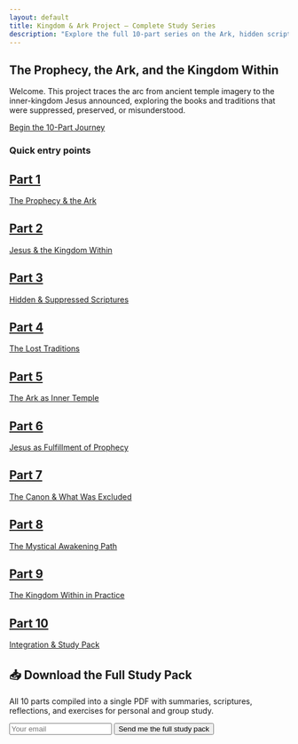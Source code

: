```yaml
---
layout: default
title: Kingdom & Ark Project — Complete Study Series
description: "Explore the full 10-part series on the Ark, hidden scriptures, the inner Kingdom, and mystical awakening. Includes downloadable study pack."
---
```


<section class="hero">
  <div class="hero-content container">
    <h1>The Prophecy, the Ark, and the Kingdom Within</h1>
    <p>
      Welcome. This project traces the arc from ancient temple imagery to the 
      inner-kingdom Jesus announced, exploring the books and traditions that 
      were suppressed, preserved, or misunderstood.
    </p>
    <p><a class="btn" href="https://harmoniza.github.io/kingdom-ark/topics/">Begin the 10-Part Journey</a></p>
  </div>
</section>

<section class="container">
  <h3 class="page-title">Quick entry points</h3>
  <div class="topics-grid">
    <a class="topic-card" href="https://harmoniza.github.io/kingdom-ark/topics/part-1.html">
      <h2>Part 1</h2>
      <p>The Prophecy & the Ark</p>
    </a>
    <a class="topic-card" href="https://harmoniza.github.io/kingdom-ark/topics/part-2.html">
      <h2>Part 2</h2>
      <p>Jesus & the Kingdom Within</p>
    </a>
    <a class="topic-card" href="https://harmoniza.github.io/kingdom-ark/topics/part-3.html">
      <h2>Part 3</h2>
      <p>Hidden & Suppressed Scriptures</p>
    </a>
    <a class="topic-card" href="https://harmoniza.github.io/kingdom-ark/topics/part-4.html">
      <h2>Part 4</h2>
      <p>The Lost Traditions</p>
    </a>
    <a class="topic-card" href="https://harmoniza.github.io/kingdom-ark/topics/part-5.html">
      <h2>Part 5</h2>
      <p>The Ark as Inner Temple</p>
    </a>
    <a class="topic-card" href="https://harmoniza.github.io/kingdom-ark/topics/part-6.html">
      <h2>Part 6</h2>
      <p>Jesus as Fulfillment of Prophecy</p>
    </a>
    <a class="topic-card" href="https://harmoniza.github.io/kingdom-ark/topics/part-7.html">
      <h2>Part 7</h2>
      <p>The Canon & What Was Excluded</p>
    </a>
    <a class="topic-card" href="https://harmoniza.github.io/kingdom-ark/topics/part-8.html">
      <h2>Part 8</h2>
      <p>The Mystical Awakening Path</p>
    </a>
    <a class="topic-card" href="https://harmoniza.github.io/kingdom-ark/topics/part-9.html">
      <h2>Part 9</h2>
      <p>The Kingdom Within in Practice</p>
    </a>
    <a class="topic-card" href="https://harmoniza.github.io/kingdom-ark/topics/part-10.html">
      <h2>Part 10</h2>
      <p>Integration & Study Pack</p>
    </a>
  </div>
</section>

<section id="download" style="margin-top: 2rem">
  <h2>📥 Download the Full Study Pack</h2>
  <div class="highlight">
    <p>
      All 10 parts compiled into a single PDF with summaries, scriptures, 
      reflections, and exercises for personal and group study.
    </p>
  </div>
  <form action="https://example.us1.list-manage.com/subscribe/post" method="POST" target="_blank">
    <input type="email" name="EMAIL" placeholder="Your email" required />
    <button type="submit">Send me the full study pack</button>
  </form>
</section>
